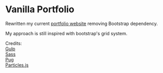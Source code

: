 # Vanilla Portfolio

Rewritten my current [portfolio website](https://creativeflea.xyz) removing Bootstrap dependency.

My approach is still inspired with bootstrap's grid system.

Credits:<br />
[Gulp](https://gulpjs.com)<br />
[Sass](https://sass-lang.com/)<br />
[Pug](https://pugjs.org)<br />
[Particles.js](https://vincentgarreau.com/particles.js/)
